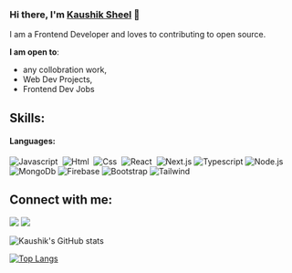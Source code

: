 ### Hi there, I'm [Kaushik Sheel](https://Devil5614737.github.io) 👋

I am a Frontend Developer and loves to  contributing to open source.



**I am open to**:

- any collobration work,
- Web Dev Projects,
- Frontend Dev Jobs





## Skills:

#### Languages:

![Javascript](https://img.shields.io/badge/Javascript-yellow?style=for-the-badge&logo=javascript&logoColor=white)&nbsp;
![Html](https://img.shields.io/badge/HTML-orange?style=for-the-badge&logo=orange&logoColor=white)&nbsp;
![Css](https://img.shields.io/badge/CSS-blue?style=for-the-badge&logo=css&logoColor=white)&nbsp;
![React](https://img.shields.io/badge/React-skyblue?style=for-the-badge&logo=react&logoColor=white)&nbsp;
![Next.js](https://img.shields.io/badge/Next.js-black?style=for-the-badge&logo=next&logoColor=white)
![Typescript](https://img.shields.io/badge/Typescript-violet?style=for-the-badge&logo=typescriptt&logoColor=white)
![Node.js](https://img.shields.io/badge/Node-green?style=for-the-badge&logo=node&logoColor=white)
![MongoDb](https://img.shields.io/badge/MongoDb-darkgreen?style=for-the-badge&logo=mongodb&logoColor=white)
![Firebase](https://img.shields.io/badge/Firebase-yellow?style=for-the-badge&logo=firebase&logoColor=white)
![Bootstrap](https://img.shields.io/badge/Bootstrap-skyblue?style=for-the-badge&logo=bootstrap&logoColor=white)
![Tailwind](https://img.shields.io/badge/Tailwind-black?style=for-the-badge&logo=tailwind&logoColor=white)


## Connect with me:

<p align = "center">


[<img src ="https://img.shields.io/badge/website-%23.svg?&style=for-the-badge&logo=www&logoColor=white%22&color=black">](https://github.com/Devil5614737)
[<img src="https://img.shields.io/badge/linkedin-%2312100E.svg?&style=for-the-badge&logo=linkedin&logoColor=white&color=black" />](https://www.linkedin.com/in/kaushik-sheel-691882157/)
</p>





![Kaushik's GitHub stats](https://github-readme-stats.vercel.app/api?username=Devil5614737&show_icons=true&theme=dracula)







[![Top Langs](https://github-readme-stats.vercel.app/api/top-langs/?username=Devil5614737&layout=compact)](https://github.com/Devil5614737/github-readme-stats)

